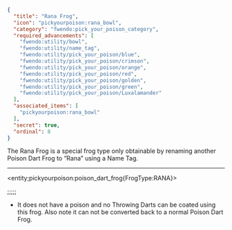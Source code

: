 ```json
{
  "title": "Rana Frog",
  "icon": "pickyourpoison:rana_bowl",
  "category": "fwendo:pick_your_poison_category",
  "required_advancements": [
    "fwendo:utility/bowl",
    "fwendo:utility/name_tag",
    "fwendo:utility/pick_your_poison/blue",
    "fwendo:utility/pick_your_poison/crimson",
    "fwendo:utility/pick_your_poison/orange",
    "fwendo:utility/pick_your_poison/red",
    "fwendo:utility/pick_your_poison/golden",
    "fwendo:utility/pick_your_poison/green",
    "fwendo:utility/pick_your_poison/Luxalamander"
  ],
  "associated_items": [
    "pickyourpoison:rana_bowl"
  ],
  "secret": true,
  "ordinal": 8
}
```
The Rana Frog is a special frog type only obtainable by renaming another Poison Dart Frog to “Rana” using a Name Tag.

---

<entity;pickyourpoison:poison_dart_frog{FrogType:RANA}>

;;;;;

- It does not have a poison and no Throwing Darts can be coated using this frog. Also note it can not be converted back to a normal Poison Dart Frog.